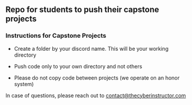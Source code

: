 ## Repo for students to push their capstone projects

### Instructions for Capstone Projects

* Create a folder by your discord name. This will be your working directory

* Push code only to your own directory and not others

* Please do not copy code between projects (we operate on an honor system)

In case of questions, please reach out to contact@thecyberinstructor.com
